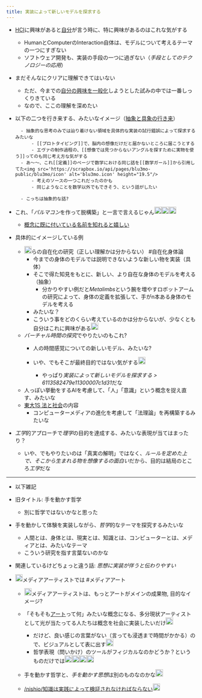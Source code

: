 ```yaml
---
title: 実装によって新しいモデルを探求する
---
```


* [HCI](HCI.md)に興味があると[自分](%E8%87%AA%E5%88%86.md)が言う時に、特に興味があるのはこれな気がする
  
  * HumanとComputerのInteraction自体は、モデルについて考えるテーマの一つにすぎない
  * ソフトウェア開発も、実装の手段の一つに過ぎない（*手段としてのテクノロジーの応用*）
* まだそんなにクリアに理解できてはいない
  
  * ただ、今までの[自分の興味を一般化](%E8%87%AA%E5%88%86%E3%81%AE%E8%88%88%E5%91%B3%E3%82%92%E4%B8%80%E8%88%AC%E5%8C%96.md)しようとした試みの中では一番しっくりきている
  * なので、ここの理解を深めたい
* 以下の二つを行き来する、みたいなイメージ（[抽象と具象の行き来](%E6%8A%BD%E8%B1%A1%E3%81%A8%E5%85%B7%E8%B1%A1%E3%81%AE%E8%A1%8C%E3%81%8D%E6%9D%A5.md)）
  
  ````
    - 抽象的な思考のみでは辿り着けない領域を具体的な実装の試行錯誤によって探求するみたいな
        - [[プロトタイピング]]で、脳内の想像だけだと届かないところに届こうとする
        - エヴァの制作過程の、[[想像では見つからないアングルを探すために実物を使う]]ってのも同じ考え方な気がする
    - あ〜〜、これ[[定義]]のページで数学における同じ話を[[数学ガール]]から引用してた<img src='https://scrapbox.io/api/pages/blu3mo-public/blu3mo/icon' alt='blu3mo.icon' height="19.5"/>
        - 考えのソースの一つこれだったのかも
        - 同じようなことを数学以外でもできそう、という話がしたい
  
    - こっちは抽象的な話?
  ````

* これ、「*パルマコン*を作って脱構築」と一言で言えるじゃん<img src='https://scrapbox.io/api/pages/blu3mo-public/blu3mo/icon' alt='blu3mo.icon' height="19.5"/><img src='https://scrapbox.io/api/pages/blu3mo-public/blu3mo/icon' alt='blu3mo.icon' height="19.5"/><img src='https://scrapbox.io/api/pages/blu3mo-public/blu3mo/icon' alt='blu3mo.icon' height="19.5"/>
  
  * [概念に既に付いている名前を知れると嬉しい](%E6%A6%82%E5%BF%B5%E3%81%AB%E6%97%A2%E3%81%AB%E4%BB%98%E3%81%84%E3%81%A6%E3%81%84%E3%82%8B%E5%90%8D%E5%89%8D%E3%82%92%E7%9F%A5%E3%82%8C%E3%82%8B%E3%81%A8%E5%AC%89%E3%81%97%E3%81%84.md)
* 具体的にイメージしている例
  
  * <img src='https://scrapbox.io/api/pages/blu3mo-public/drinami/icon' alt='drinami.icon' height="19.5"/>らの自在化の研究（正しい理解かは分からない） #自在化身体論
    * 今までの身体のモデルでは説明できないような新しい物を実装（具体）
    * そこで得た知見をもとに、新しい、より自在な身体のモデルを考える（抽象）
      * 分かりやすい例だと*Metalimbs*という腕を増やすロボットアームの研究によって、身体の定義を拡張して、手がn本ある身体のモデルを考える
    * みたいな？
    * こういう事をどのくらい考えているのかは分からないが、少なくとも自分はこれに興味がある<img src='https://scrapbox.io/api/pages/blu3mo-public/blu3mo/icon' alt='blu3mo.icon' height="19.5"/>
  * *バーチャル時間の探究*でやりたいのもこれ?
    * 人の時間感覚についての新しいモデル、みたいな?
    * いや、でもそこが最終目的ではない気がする<img src='https://scrapbox.io/api/pages/blu3mo-public/blu3mo/icon' alt='blu3mo.icon' height="19.5"/>

      * やっぱり*実装によって新しいモデルを探求する > 6113582479e11300007c1d31*だな
  * 人っぽい挙動をするAIを考慮して、「人」「意識」という概念を捉え直す、みたいな
  * [東大1S 法と社会](%E6%9D%B1%E5%A4%A71S%20%E6%B3%95%E3%81%A8%E7%A4%BE%E4%BC%9A.md)の内容
    * コンピューターメディアの進化を考慮して「法理論」を再構築するみたいな
* *工学*的アプローチで*理学*の目的を達成する、みたいな表現が当てはまったり？
  
  * いや、でもやりたいのは「真実の解明」ではなく、*ルールを定めた上で、そこから生まれる物を想像するの面白い*だから、目的は結局のところ*工学*だな

---

* 以下雑記

* 旧タイトル: 手を動かす哲学
  
  * 別に哲学ではないかなと思った
* 手を動かして体験を実装しながら、*哲学*的なテーマを探究するみたいな
  
  * 人間とは、身体とは、現実とは、知識とは、コンピューターとは、メディアとは、みたいなテーマ
  * こういう研究を指す言葉ないのかな
* 関連しているけどちょっと違う話: *思想に実装が伴うと伝わりやすい*

* <img src='https://scrapbox.io/api/pages/blu3mo-public/tkgshn/icon' alt='tkgshn.icon' height="19.5"/>メディアアーティストでは #メディアアート
  
  * <img src='https://scrapbox.io/api/pages/blu3mo-public/blu3mo/icon' alt='blu3mo.icon' height="19.5"/>メディアアーティストは、もっとアートがメインの成果物, 目的なイメージ?
  * 「そもそも[アート](%E3%82%A2%E3%83%BC%E3%83%88.md)って何」みたいな概念になる、多分現状アーティストとして光が当たってる人たちは概念を社会に実装したいだけ<img src='https://scrapbox.io/api/pages/blu3mo-public/tkgshn/icon' alt='tkgshn.icon' height="19.5"/>

    * だけど、良い感じの言葉がない（言っても浸透まで時間がかかる）ので、ビジュアルとして表に出す<img src='https://scrapbox.io/api/pages/blu3mo-public/tkgshn/icon' alt='tkgshn.icon' height="19.5"/>
    * 哲学表現（問いかけ）のツールがフィジカルなのかどうか？というものだけでは<img src='https://scrapbox.io/api/pages/blu3mo-public/tkgshn/icon' alt='tkgshn.icon' height="19.5"/><img src='https://scrapbox.io/api/pages/blu3mo-public/tkgshn/icon' alt='tkgshn.icon' height="19.5"/><img src='https://scrapbox.io/api/pages/blu3mo-public/tkgshn/icon' alt='tkgshn.icon' height="19.5"/><img src='https://scrapbox.io/api/pages/blu3mo-public/tkgshn/icon' alt='tkgshn.icon' height="19.5"/>
  * 手を動かす哲学と、*手を動かす思想*は別のものなのかな<img src='https://scrapbox.io/api/pages/blu3mo-public/tkgshn/icon' alt='tkgshn.icon' height="19.5"/>
  * [/nishio/知識は実践によって検証されなければならない](https://scrapbox.io/nishio/知識は実践によって検証されなければならない)<img src='https://scrapbox.io/api/pages/blu3mo-public/tkgshn/icon' alt='tkgshn.icon' height="19.5"/>
